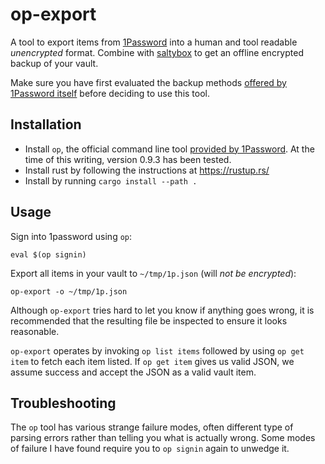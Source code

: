 # op-export

A tool to export items from [1Password](https://1password.com/) into a human and tool readable *unencrypted* format. Combine with [saltybox](https://github.com/scode/saltybox) to get an offline encrypted backup of your vault.

Make sure you have first evaluated the backup methods [offered by 1Password itself](https://support.1password.com/backups/) before deciding to use this tool.

## Installation

* Install `op`, the official command line tool [provided by 1Password](https://1password.com/downloads/command-line/).
  At the time of this writing, version 0.9.3 has been tested.
* Install rust by following the instructions at https://rustup.rs/
* Install by running `cargo install --path .`

## Usage

Sign into 1password using `op`:

```
eval $(op signin)
```

Export all items in your vault to `~/tmp/1p.json` (will *not be encrypted*):

```
op-export -o ~/tmp/1p.json
```

Although `op-export` tries hard to let you know if anything goes wrong, it is recommended that the resulting file be inspected to ensure it looks reasonable.

`op-export` operates by invoking `op list items` followed by using `op get item` to fetch each item listed. If `op get item` gives us valid JSON, we assume success and accept the JSON as a valid vault item.

## Troubleshooting

The `op` tool has various strange failure modes, often different type of parsing errors rather than telling you what is actually wrong. Some modes of failure I have found require you to `op signin` again to unwedge it.